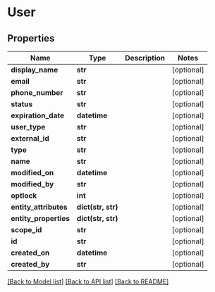 # User

## Properties
Name | Type | Description | Notes
------------ | ------------- | ------------- | -------------
**display_name** | **str** |  | [optional] 
**email** | **str** |  | [optional] 
**phone_number** | **str** |  | [optional] 
**status** | **str** |  | [optional] 
**expiration_date** | **datetime** |  | [optional] 
**user_type** | **str** |  | [optional] 
**external_id** | **str** |  | [optional] 
**type** | **str** |  | [optional] 
**name** | **str** |  | [optional] 
**modified_on** | **datetime** |  | [optional] 
**modified_by** | **str** |  | [optional] 
**optlock** | **int** |  | [optional] 
**entity_attributes** | **dict(str, str)** |  | [optional] 
**entity_properties** | **dict(str, str)** |  | [optional] 
**scope_id** | **str** |  | [optional] 
**id** | **str** |  | [optional] 
**created_on** | **datetime** |  | [optional] 
**created_by** | **str** |  | [optional] 

[[Back to Model list]](../README.md#documentation-for-models) [[Back to API list]](../README.md#documentation-for-api-endpoints) [[Back to README]](../README.md)


